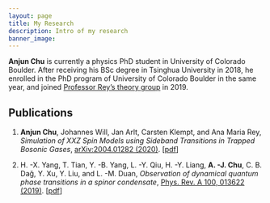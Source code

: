 ```yaml
---
layout: page
title: My Research
description: Intro of my research 
banner_image:
---
```


**Anjun Chu** is currently a physics PhD student in University of Colorado Boulder. After receiving his BSc degree in Tsinghua University in 2018, he enrolled in the PhD program of University of Colorado Boulder in the same year, and joined [Professor Rey’s theory group](https://jila.colorado.edu/arey/) in 2019.

## Publications
1. **Anjun Chu**, Johannes Will, Jan Arlt, Carsten Klempt, and Ana Maria Rey, *Simulation of XXZ Spin Models using Sideband Transitions in Trapped Bosonic Gases*, [arXiv:2004.01282 (2020)](https://arxiv.org/abs/2004.01282). \[[pdf](/assets/pdfs/2004.01282.pdf)\]

2. H. -X. Yang, T. Tian, Y. -B. Yang, L. -Y. Qiu, H. -Y. Liang, **A. -J. Chu**, C. B. Daǧ, Y. Xu, Y. Liu, and L. -M. Duan, *Observation of dynamical quantum phase transitions in a spinor condensate*, [Phys. Rev. A 100, 013622 (2019)](https://doi.org/10.1103/PhysRevA.100.013622). \[[pdf](/assets/pdfs/PhysRevA.100.013622.pdf)\]
